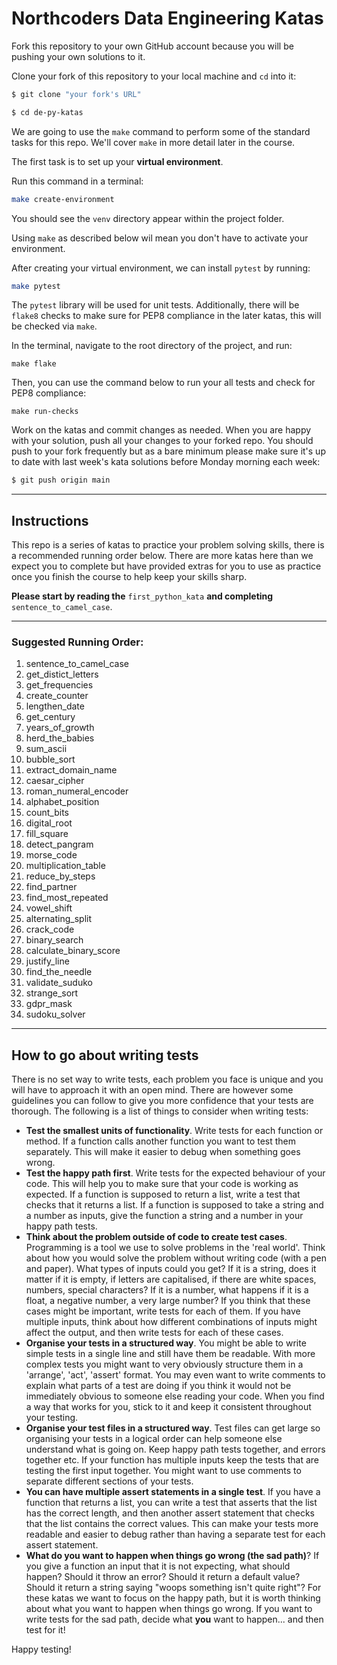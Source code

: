 # Northcoders Data Engineering Katas

Fork this repository to your own GitHub account because you will be pushing your own solutions to it.

Clone your fork of this repository to your local machine and `cd` into it:

```sh
$ git clone "your fork's URL"

$ cd de-py-katas
```

We are going to use the `make` command to perform some of the standard tasks for this repo. We'll cover `make` in more detail later in the course.

The first task is to set up your **virtual environment**.

Run this command in a terminal:
```bash
make create-environment
```

You should see the `venv` directory appear within the project folder.

Using `make` as described below wil mean you don't have to activate your environment.

After creating your virtual environment, we can install `pytest` by running:
```bash
make pytest
```

The `pytest` library will be used for unit tests. Additionally, there will be `flake8` checks to make sure for PEP8 compliance in the later katas, this will be checked via `make`. 

In the terminal, navigate to the root directory of the project, and run:

```
make flake
```

Then, you can use the command below to run your all tests and check for PEP8 compliance:

```
make run-checks
```

Work on the katas and commit changes as needed. When you are happy with your solution, push all your changes to your forked repo. You should push to your fork frequently but as a bare minimum please make sure it's up to date with last week's kata solutions before Monday morning each week:

```sh
$ git push origin main
```

---

## Instructions

This repo is a series of katas to practice your problem solving skills, there is a recommended running order below. There are more katas here than we expect you to complete but have provided extras for you to use as practice once you finish the course to help keep your skills sharp.

**Please start by reading the** `first_python_kata` **and completing** `sentence_to_camel_case`.

---

### Suggested Running Order:

1. sentence_to_camel_case
2. get_distict_letters
3. get_frequencies
4. create_counter
5. lengthen_date
6. get_century
7. years_of_growth
8. herd_the_babies
9. sum_ascii
10. bubble_sort
11. extract_domain_name
12. caesar_cipher
13. roman_numeral_encoder
14. alphabet_position
15. count_bits
16. digital_root
17. fill_square
18. detect_pangram
19. morse_code
20. multiplication_table
21. reduce_by_steps
22. find_partner
23. find_most_repeated
24. vowel_shift
25. alternating_split
26. crack_code
27. binary_search
28. calculate_binary_score
29. justify_line
30. find_the_needle
31. validate_suduko
32. strange_sort
33. gdpr_mask
34. sudoku_solver

---

## How to go about writing tests
There is no set way to write tests, each problem you face is unique and you will have to approach it with an open mind.  There are however some guidelines you can follow to give you more confidence that your tests are thorough. The following is a list of things to consider when writing tests:

- **Test the smallest units of functionality**. Write tests for each function or method. If a function calls another function you want to test them separately. This will make it easier to debug when something goes wrong.
- **Test the happy path first**. Write tests for the expected behaviour of your code. This will help you to make sure that your code is working as expected.  If a function is supposed to return a list, write a test that checks that it returns a list. If a function is supposed to take a string and a number as inputs, give the function a string and a number in your happy path tests.
- **Think about the problem outside of code to create test cases**. Programming is a tool we use to solve problems in the 'real world'. Think about how you would solve the problem without writing code (with a pen and paper).  What types of inputs could you get?  If it is a string, does it matter if it is empty, if letters are capitalised, if there are white spaces, numbers, special characters?  If it is a number, what happens if it is a float, a negative number, a very large number? If you think that these cases might be important, write tests for each of them. If you have multiple inputs, think about how different combinations of inputs might affect the output, and then write tests for each of these cases.
- **Organise your tests in a structured way**. You might be able to write simple tests in a single line and still have them be readable.  With more complex tests you might want to very obviously structure them in a 'arrange', 'act', 'assert' format.  You may even want to write comments to explain what parts of a test are doing if you think it would not be immediately obvious to someone else reading your code.  When you find a way that works for you, stick to it and keep it consistent throughout your testing.
- **Organise your test files in a structured way**. Test files can get large so organising your tests in a logical order can help someone else understand what is going on. Keep happy path tests together, and errors together etc. If your function has multiple inputs keep the tests that are testing the first input together.  You might want to use comments to separate different sections of your tests.
- **You can have multiple assert statements in a single test**. If you have a function that returns a list, you can write a test that asserts that the list has the correct length, and then another assert statement that checks that the list contains the correct values.  This can make your tests more readable and easier to debug rather than having a separate test for each assert statement.
- **What do you want to happen when things go wrong (the sad path)**?  If you give a function an input that it is not expecting, what should happen?  Should it throw an error?  Should it return a default value?  Should it return a string saying "woops something isn't quite right"? For these katas we want to focus on the happy path, but it is worth thinking about what you want to happen when things go wrong.  If you want to write tests for the sad path, decide what **you** want to happen... and then test for it!

Happy testing!